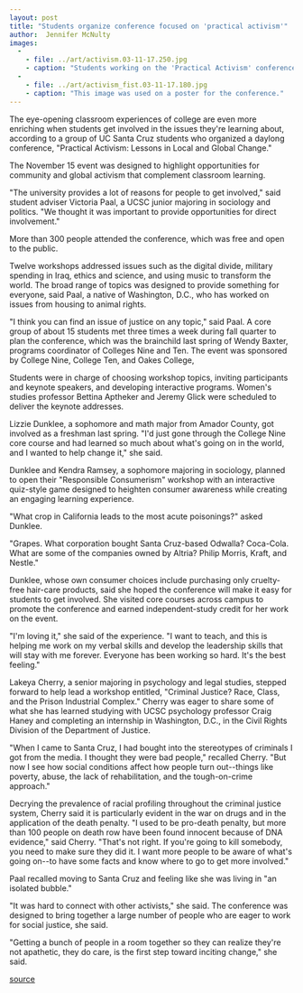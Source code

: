 ```yaml
---
layout: post
title: "Students organize conference focused on 'practical activism'"
author:  Jennifer McNulty
images:
  -
    - file: ../art/activism.03-11-17.250.jpg
    - caption: "Students working on the 'Practical Activism' conference include (left to right): Lizzie Dunklee, Victoria Paal, Hamza El-Falah, Adam Thompson, Sarah Davidson. In the foreground are Praveena Gadiraju and Lakeya Cherry. Photo: Jennifer McNulty"
  -
    - file: ../art/activism_fist.03-11-17.180.jpg
    - caption: "This image was used on a poster for the conference."
---
```


The eye-opening classroom experiences of college are even more enriching when students get involved in the issues they're learning about, according to a group of UC Santa Cruz students who organized a daylong conference, "Practical Activism: Lessons in Local and Global Change."

The November 15 event was designed to highlight opportunities for community and global activism that complement classroom learning.  

"The university provides a lot of reasons for people to get involved," said student adviser Victoria Paal, a UCSC junior majoring in sociology and politics. "We thought it was important to provide opportunities for direct involvement."  

More than 300 people attended the conference, which was free and open to the public.

Twelve workshops addressed issues such as the digital divide, military spending in Iraq, ethics and science, and using music to transform the world. The broad range of topics was designed to provide something for everyone, said Paal, a native of Washington, D.C., who has worked on issues from housing to animal rights.  

"I think you can find an issue of justice on any topic," said Paal. A core group of about 15 students met three times a week during fall quarter to plan the conference, which was the brainchild last spring of Wendy Baxter, programs coordinator of Colleges Nine and Ten. The event was sponsored by College Nine, College Ten, and Oakes College,   

Students were in charge of choosing workshop topics, inviting participants and keynote speakers, and developing interactive programs. Women's studies professor Bettina Aptheker and Jeremy Glick were scheduled to deliver the keynote addresses.  

Lizzie Dunklee, a sophomore and math major from Amador County, got involved as a freshman last spring. "I'd just gone through the College Nine core course and had learned so much about what's going on in the world, and I wanted to help change it," she said.   

Dunklee and Kendra Ramsey, a sophomore majoring in sociology, planned to open their "Responsible Consumerism" workshop with an interactive quiz-style game designed to heighten consumer awareness while creating an engaging learning experience.  

"What crop in California leads to the most acute poisonings?" asked Dunklee.

"Grapes. What corporation bought Santa Cruz-based Odwalla? Coca-Cola. What are some of the companies owned by Altria? Philip Morris, Kraft, and Nestle."  

Dunklee, whose own consumer choices include purchasing only cruelty-free hair-care products, said she hoped the conference will make it easy for students to get involved. She visited core courses across campus to promote the conference and earned independent-study credit for her work on the event.  

"I'm loving it," she said of the experience. "I want to teach, and this is helping me work on my verbal skills and develop the leadership skills that will stay with me forever. Everyone has been working so hard. It's the best feeling."  

Lakeya Cherry, a senior majoring in psychology and legal studies, stepped forward to help lead a workshop entitled, "Criminal Justice? Race, Class, and the Prison Industrial Complex." Cherry was eager to share some of what she has learned studying with UCSC psychology professor Craig Haney and completing an internship in Washington, D.C., in the Civil Rights Division of the Department of Justice.  

"When I came to Santa Cruz, I had bought into the stereotypes of criminals I got from the media. I thought they were bad people," recalled Cherry. "But now I see how social conditions affect how people turn out--things like poverty, abuse, the lack of rehabilitation, and the tough-on-crime approach."  

Decrying the prevalence of racial profiling throughout the criminal justice system, Cherry said it is particularly evident in the war on drugs and in the application of the death penalty. "I used to be pro-death penalty, but more than 100 people on death row have been found innocent because of DNA evidence," said Cherry. "That's not right. If you're going to kill somebody, you need to make sure they did it. I want more people to be aware of what's going on--to have some facts and know where to go to get more involved."  

Paal recalled moving to Santa Cruz and feeling like she was living in "an isolated bubble."  

"It was hard to connect with other activists," she said. The conference was designed to bring together a large number of people who are eager to work for social justice, she said.  

"Getting a bunch of people in a room together so they can realize they're not apathetic, they do care, is the first step toward inciting change," she said.  

[source](http://www1.ucsc.edu/currents/03-04/12-08/CURRENTS%20ONLINE/03-04/11-17/activism.html "Permalink to activism")
